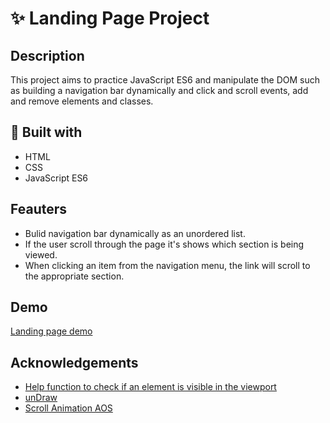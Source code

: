 # ✨ Landing Page Project

## Description
This project aims to practice JavaScript ES6 and manipulate the DOM such as building a navigation bar dynamically and click and scroll events, add and remove elements and classes.

## 🧰 Built with
- HTML
- CSS
- JavaScript ES6

## Feauters
- Bulid navigation bar dynamically as an unordered list.
- If the user scroll through the page it's shows which section is being viewed.
- When clicking an item from the navigation menu, the link will scroll to the appropriate section.

## Demo 
[Landing page demo](https://landingpage-m.pages.dev/)
## Acknowledgements

- [Help function to check if an element is visible in the viewport](https://www.javascripttutorial.net/dom/css/check-if-an-element-is-visible-in-the-viewport/)
- [unDraw](https://undraw.co/)
- [Scroll Animation AOS](https://michalsnik.github.io/aos/)
